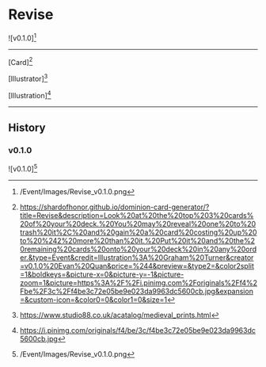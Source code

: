# Revise

![v0.1.0][^v0.1.0]

---

[Card][^Card]

[Illustrator][^Illustrator]

[Illustration][^Illustration]

---

## History

### v0.1.0

![v0.1.0][^v0.1.0]

[^v0.1.0]: /Event/Images/Revise_v0.1.0.png
[^Card]: https://shardofhonor.github.io/dominion-card-generator/?title=Revise&description=Look%20at%20the%20top%203%20cards%20of%20your%20deck.%20You%20may%20reveal%20one%20to%20trash%20it%2C%20and%20gain%20a%20card%20costing%20up%20to%20%242%20more%20than%20it.%20Put%20it%20and%20the%20remaining%20cards%20onto%20your%20deck%20in%20any%20order.&type=Event&credit=Illustration%3A%20Graham%20Turner&creator=v0.1.0%20Evan%20Quan&price=%244&preview=&type2=&color2split=1&boldkeys=&picture-x=0&picture-y=-1&picture-zoom=1&picture=https%3A%2F%2Fi.pinimg.com%2Foriginals%2Ff4%2Fbe%2F3c%2Ff4be3c72e05be9e023da9963dc5600cb.jpg&expansion=&custom-icon=&color0=0&color1=0&size=1
[^Illustrator]: https://www.studio88.co.uk/acatalog/medieval_prints.html
[^Illustration]: https://i.pinimg.com/originals/f4/be/3c/f4be3c72e05be9e023da9963dc5600cb.jpg
